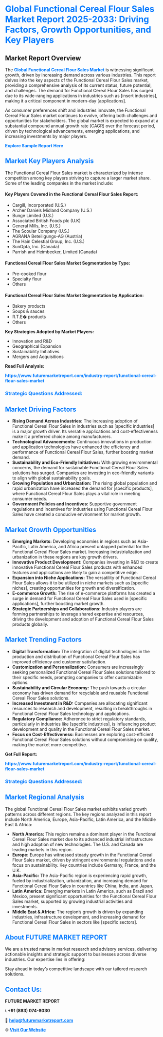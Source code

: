 <h1 style="color: #007BFF;">Global Functional Cereal Flour Sales Market Report 2025-2033: Driving Factors, Growth Opportunities, and Key Players</h1>

<section id="overview">
<h2>Market Report Overview</h2>
<p>The <a href="https://www.futuremarketreport.com/industry-report/functional-cereal-flour-sales-market" style="color: #007BFF; text-decoration: none;"><strong>Global Functional Cereal Flour Sales Market</strong></a> is witnessing significant growth, driven by increasing demand across various industries. This report delves into the key aspects of the Functional Cereal Flour Sales market, providing a comprehensive analysis of its current status, future potential, and challenges. The demand for Functional Cereal Flour Sales has surged due to its wide-ranging applications in industries such as [insert industries], making it a critical component in modern-day [applications].</p>
<p>As consumer preferences shift and industries innovate, the Functional Cereal Flour Sales market continues to evolve, offering both challenges and opportunities for stakeholders. The global market is expected to expand at a substantial compound annual growth rate (CAGR) over the forecast period, driven by technological advancements, emerging applications, and increasing investments by major players.</p>
</section>

<section id="overview">
<p><a href="https://www.futuremarketreport.com/request-sample/reportId=109077" style="color: #007BFF; text-decoration: none;"><strong>Explore Sample Report Here</strong></a></p>
</section>

<section id="key-players">
<h2 style="color: #007BFF;">Market Key Players Analysis</h2>
<p>The Functional Cereal Flour Sales market is characterized by intense competition among key players striving to capture a larger market share. Some of the leading companies in the market include:</p>
<h4>Key Players Covered in the Functional Cereal Flour Sales Report:</h4>
<ul><li>Cargill, Incorporated (U.S.)</li><li>Archer Daniels Midland Company (U.S.)</li><li>Bunge Limited (U.S.)</li><li>Associated British Foods plc (U.K)</li><li>General Mills, Inc. (U.S.)</li><li>The Scoular Company (U.S.)</li><li>AGRANA Beteiligungs-AG (Austria)</li><li>The Hain Celestial Group, Inc. (U.S.)</li><li>SunOpta, Inc. (Canada)</li><li>Parrish and Heimbecker, Limited (Canada)</li></ul>
<h4>Functional Cereal Flour Sales Market Segmentation by Type:</h4>
<ul><li>Pre-cooked flour</li><li>Specialty flour</li><li>Others</li></ul>

<h4>Functional Cereal Flour Sales Market Segmentation by Application:</h4>
<ul><li>Bakery products</li><li>Soups &amp; sauces</li><li>R.T.E� products</li><li>Others</li></ul>
<p><strong>Key Strategies Adopted by Market Players:</strong></p>
<ul>
<li>Innovation and R&D</li>
<li>Geographical Expansion</li>
<li>Sustainability Initiatives</li>
<li>Mergers and Acquisitions</li>
</ul>
</section>

<section>
<p><strong>Read Full Analysis: </strong></p><a href="https://www.futuremarketreport.com/industry-report/functional-cereal-flour-sales-market" style="color: #007BFF; text-decoration: none;"><strong>https://www.futuremarketreport.com/industry-report/functional-cereal-flour-sales-market</strong></a>
<h3 style="color: #007BFF;">Strategic Questions Addressed:</h3>
</section>

<section id="driving-factors">
<h2 style="color: #007BFF;">Market Driving Factors</h2>
<ul>
<li><strong>Rising Demand Across Industries:</strong> The increasing adoption of Functional Cereal Flour Sales in industries such as [specific industries] is a major growth driver. Its versatile applications and cost-effectiveness make it a preferred choice among manufacturers.</li>
<li><strong>Technological Advancements:</strong> Continuous innovations in production and application technologies have enhanced the efficiency and performance of Functional Cereal Flour Sales, further boosting market demand.</li>
<li><strong>Sustainability and Eco-Friendly Initiatives:</strong> With growing environmental concerns, the demand for sustainable Functional Cereal Flour Sales solutions has surged. Companies are investing in eco-friendly variants to align with global sustainability goals.</li>
<li><strong>Growing Population and Urbanization:</strong> The rising global population and rapid urbanization have increased the demand for [specific products], where Functional Cereal Flour Sales plays a vital role in meeting consumer needs.</li>
<li><strong>Government Policies and Incentives:</strong> Supportive government regulations and incentives for industries using Functional Cereal Flour Sales have created a conducive environment for market growth.</li>
</ul>
</section>

<section id="growth-opportunities">
<h2 style="color: #007BFF;">Market Growth Opportunities</h2>
<ul>
<li><strong>Emerging Markets:</strong> Developing economies in regions such as Asia-Pacific, Latin America, and Africa present untapped potential for the Functional Cereal Flour Sales market. Increasing industrialization and urbanization in these regions are key growth drivers.</li>
<li><strong>Innovative Product Development:</strong> Companies investing in R&D to create innovative Functional Cereal Flour Sales products with enhanced features and applications are likely to gain a competitive edge.</li>
<li><strong>Expansion into Niche Applications:</strong> The versatility of Functional Cereal Flour Sales allows it to be utilized in niche markets such as [specific niches], creating opportunities for growth and diversification.</li>
<li><strong>E-commerce Growth:</strong> The rise of e-commerce platforms has created a surge in demand for Functional Cereal Flour Sales used in [specific applications], further boosting market growth.</li>
<li><strong>Strategic Partnerships and Collaborations:</strong> Industry players are forming partnerships to leverage shared expertise and resources, driving the development and adoption of Functional Cereal Flour Sales products globally.</li>
</ul>
</section>

<section id="trending-factors">
<h2 style="color: #007BFF;">Market Trending Factors</h2>
<ul>
<li><strong>Digital Transformation:</strong> The integration of digital technologies in the production and distribution of Functional Cereal Flour Sales has improved efficiency and customer satisfaction.</li>
<li><strong>Customization and Personalization:</strong> Consumers are increasingly seeking personalized Functional Cereal Flour Sales solutions tailored to their specific needs, prompting companies to offer customizable options.</li>
<li><strong>Sustainability and Circular Economy:</strong> The push towards a circular economy has driven demand for recyclable and reusable Functional Cereal Flour Sales solutions.</li>
<li><strong>Increased Investment in R&D:</strong> Companies are allocating significant resources to research and development, resulting in breakthroughs in Functional Cereal Flour Sales technology and applications.</li>
<li><strong>Regulatory Compliance:</strong> Adherence to strict regulatory standards, particularly in industries like [specific industries], is influencing product development and quality in the Functional Cereal Flour Sales market.</li>
<li><strong>Focus on Cost-Effectiveness:</strong> Businesses are exploring cost-efficient Functional Cereal Flour Sales solutions without compromising on quality, making the market more competitive.</li>
</ul>
</section>

<section>
<p><strong>Get Full Report: </strong></p><a href="https://www.futuremarketreport.com/industry-report/functional-cereal-flour-sales-market" style="color: #007BFF; text-decoration: none;"><strong>https://www.futuremarketreport.com/industry-report/functional-cereal-flour-sales-market</strong></a>
<h3 style="color: #007BFF;">Strategic Questions Addressed:</h3>
</section>


<section id="regional-analysis">
<h2 style="color: #007BFF;">Market Regional Analysis</h2>
<p>The global Functional Cereal Flour Sales market exhibits varied growth patterns across different regions. The key regions analyzed in this report include North America, Europe, Asia-Pacific, Latin America, and the Middle East & Africa:</p>
<ul>
<li><strong>North America:</strong> This region remains a dominant player in the Functional Cereal Flour Sales market due to its advanced industrial infrastructure and high adoption of new technologies. The U.S. and Canada are leading markets in this region.</li>
<li><strong>Europe:</strong> Europe has witnessed steady growth in the Functional Cereal Flour Sales market, driven by stringent environmental regulations and a focus on sustainability. Key countries include Germany, France, and the U.K.</li>
<li><strong>Asia-Pacific:</strong> The Asia-Pacific region is experiencing rapid growth, fueled by industrialization, urbanization, and increasing demand for Functional Cereal Flour Sales in countries like China, India, and Japan.</li>
<li><strong>Latin America:</strong> Emerging markets in Latin America, such as Brazil and Mexico, present significant opportunities for the Functional Cereal Flour Sales market, supported by growing industrial activities and investments.</li>
<li><strong>Middle East & Africa:</strong> The region’s growth is driven by expanding industries, infrastructure development, and increasing demand for Functional Cereal Flour Sales in sectors like [specific sectors].</li>
</ul>
</section>

<footer>
<h2 style="color: #007BFF;">About FUTURE MARKET REPORT</h2>
<p>We are a trusted name in market research and advisory services, delivering actionable insights and strategic support to businesses across diverse industries. Our expertise lies in offering:</p>

<p>Stay ahead in today’s competitive landscape with our tailored research solutions.</p>

<h2 style="color: #007BFF;">Contact Us:</h2>
<p><strong>FUTURE MARKET REPORT</strong></p>
<p>📞 <strong>+91 (883) 074-8030</strong></p>
<p>📧 <strong><a href="mailto:help@futuremarketreport.com" style="color: #007BFF;">help@futuremarketreport.com</a></strong></p>
<p>🌐 <strong><a href="https://www.futuremarketreport.com/" style="color: #007BFF;">Visit Our Website</a></strong></p>
</footer>